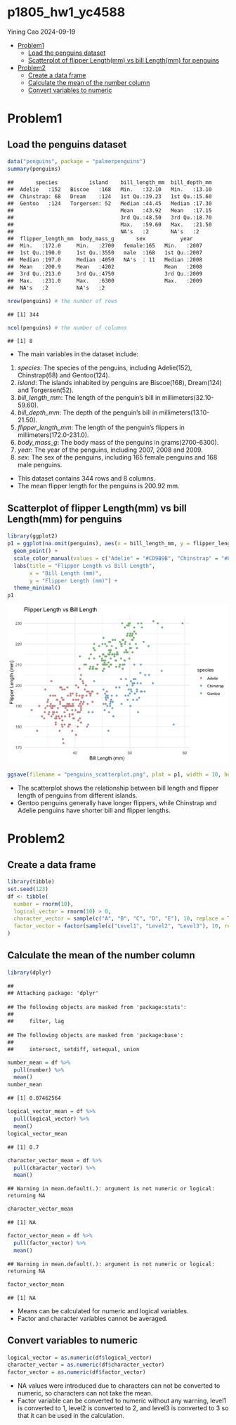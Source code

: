 p1805_hw1_yc4588
================
Yining Cao
2024-09-19

- [Problem1](#problem1)
  - [Load the penguins dataset](#load-the-penguins-dataset)
  - [Scatterplot of flipper Length(mm) vs bill Length(mm) for
    penguins](#scatterplot-of-flipper-lengthmm-vs-bill-lengthmm-for-penguins)
- [Problem2](#problem2)
  - [Create a data frame](#create-a-data-frame)
  - [Calculate the mean of the number
    column](#calculate-the-mean-of-the-number-column)
  - [Convert variables to numeric](#convert-variables-to-numeric)

# Problem1

## Load the penguins dataset

``` r
data("penguins", package = "palmerpenguins")
summary(penguins)
```

    ##       species          island    bill_length_mm  bill_depth_mm  
    ##  Adelie   :152   Biscoe   :168   Min.   :32.10   Min.   :13.10  
    ##  Chinstrap: 68   Dream    :124   1st Qu.:39.23   1st Qu.:15.60  
    ##  Gentoo   :124   Torgersen: 52   Median :44.45   Median :17.30  
    ##                                  Mean   :43.92   Mean   :17.15  
    ##                                  3rd Qu.:48.50   3rd Qu.:18.70  
    ##                                  Max.   :59.60   Max.   :21.50  
    ##                                  NA's   :2       NA's   :2      
    ##  flipper_length_mm  body_mass_g       sex           year     
    ##  Min.   :172.0     Min.   :2700   female:165   Min.   :2007  
    ##  1st Qu.:190.0     1st Qu.:3550   male  :168   1st Qu.:2007  
    ##  Median :197.0     Median :4050   NA's  : 11   Median :2008  
    ##  Mean   :200.9     Mean   :4202                Mean   :2008  
    ##  3rd Qu.:213.0     3rd Qu.:4750                3rd Qu.:2009  
    ##  Max.   :231.0     Max.   :6300                Max.   :2009  
    ##  NA's   :2         NA's   :2

``` r
nrow(penguins) # the number of rows
```

    ## [1] 344

``` r
ncol(penguins) # the number of columns
```

    ## [1] 8

- The main variables in the dataset include:

1.  *species*: The species of the penguins, including Adelie(152),
    Chinstrap(68) and Gentoo(124).
2.  *island*: The islands inhabited by penguins are Biscoe(168),
    Dream(124) and Torgersen(52).
3.  *bill_length_mm*: The length of the penguin’s bill in
    millimeters(32.10-59.60).
4.  *bill_depth_mm*: The depth of the penguin’s bill in
    millimeters(13.10-21.50).
5.  *flipper_length_mm*: The length of the penguin’s flippers in
    millimeters(172.0-231.0).
6.  *body_mass_g*: The body mass of the penguins in grams(2700-6300).
7.  *year*: The year of the penguins, including 2007, 2008 and 2009.
8.  *sex*: The sex of the penguins, including 165 female penguins and
    168 male penguins.

- This dataset contains 344 rows and 8 columns.
- The mean flipper length for the penguins is 200.92 mm.

## Scatterplot of flipper Length(mm) vs bill Length(mm) for penguins

``` r
library(ggplot2)
p1 = ggplot(na.omit(penguins), aes(x = bill_length_mm, y = flipper_length_mm, color = species)) +
  geom_point() +  
  scale_color_manual(values = c("Adelie" = "#CD9B9B", "Chinstrap" = "#8DB6CD", "Gentoo" = "#8FBC8F")) +
  labs(title = "Flipper Length vs Bill Length",
       x = "Bill Length (mm)",
       y = "Flipper Length (mm)") +
  theme_minimal()
p1
```

![](p8105_hw1_yc4588_files/figure-gfm/unnamed-chunk-2-1.png)<!-- -->

``` r
ggsave(filename = "penguins_scatterplot.png", plot = p1, width = 10, height = 7, dpi = 300)
```

- The scatterplot shows the relationship between bill length and flipper
  length of penguins from different islands.
- Gentoo penguins generally have longer flippers, while Chinstrap and
  Adelie penguins have shorter bill and flipper lengths.

# Problem2

## Create a data frame

``` r
library(tibble)
set.seed(123)
df <- tibble(
  number = rnorm(10),
  logical_vector = rnorm(10) > 0,
  character_vector = sample(c("A", "B", "C", "D", "E"), 10, replace = TRUE),
  factor_vector = factor(sample(c("Level1", "Level2", "Level3"), 10, replace = TRUE))
)
```

## Calculate the mean of the number column

``` r
library(dplyr)
```

    ## 
    ## Attaching package: 'dplyr'

    ## The following objects are masked from 'package:stats':
    ## 
    ##     filter, lag

    ## The following objects are masked from 'package:base':
    ## 
    ##     intersect, setdiff, setequal, union

``` r
number_mean = df %>% 
  pull(number) %>%
  mean()
number_mean
```

    ## [1] 0.07462564

``` r
logical_vector_mean = df %>% 
  pull(logical_vector) %>%
  mean()
logical_vector_mean
```

    ## [1] 0.7

``` r
character_vector_mean = df %>% 
  pull(character_vector) %>%
  mean()
```

    ## Warning in mean.default(.): argument is not numeric or logical: returning NA

``` r
character_vector_mean
```

    ## [1] NA

``` r
factor_vector_mean = df %>% 
  pull(factor_vector) %>%
  mean()
```

    ## Warning in mean.default(.): argument is not numeric or logical: returning NA

``` r
factor_vector_mean
```

    ## [1] NA

- Means can be calculated for numeric and logical variables.
- Factor and character variables cannot be averaged.

## Convert variables to numeric

``` r
logical_vector = as.numeric(df$logical_vector)
character_vector = as.numeric(df$character_vector)
factor_vector = as.numeric(df$factor_vector)
```

- NA values were introduced due to characters can not be converted to
  numeric, so characters can not take the mean.
- Factor variable can be converted to numeric without any warning,
  level1 is converted to 1, level2 is converted to 2, and level3 is
  converted to 3 so that it can be used in the calculation.
